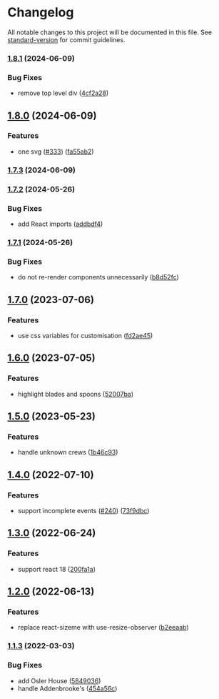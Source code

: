 # Changelog

All notable changes to this project will be documented in this file. See [standard-version](https://github.com/conventional-changelog/standard-version) for commit guidelines.

### [1.8.1](https://github.com/johnwalley/react-bumps-chart/compare/v1.8.0...v1.8.1) (2024-06-09)


### Bug Fixes

* remove top level div ([4cf2a28](https://github.com/johnwalley/react-bumps-chart/commit/4cf2a28c23ee395d2455e8262fd3546cc6c8d607))

## [1.8.0](https://github.com/johnwalley/react-bumps-chart/compare/v1.7.2...v1.8.0) (2024-06-09)


### Features

* one svg ([#333](https://github.com/johnwalley/react-bumps-chart/issues/333)) ([fa55ab2](https://github.com/johnwalley/react-bumps-chart/commit/fa55ab21c55337e33d363a6535ed3b866a2d04d3))

### [1.7.3](https://github.com/johnwalley/react-bumps-chart/compare/v1.7.2...v1.7.3) (2024-06-09)

### [1.7.2](https://github.com/johnwalley/react-bumps-chart/compare/v1.7.1...v1.7.2) (2024-05-26)


### Bug Fixes

* add React imports ([addbdf4](https://github.com/johnwalley/react-bumps-chart/commit/addbdf4cd86b248023027cb791e26bd6ebec5e2a))

### [1.7.1](https://github.com/johnwalley/react-bumps-chart/compare/v1.7.0...v1.7.1) (2024-05-26)


### Bug Fixes

* do not re-render components unnecessarily ([b8d52fc](https://github.com/johnwalley/react-bumps-chart/commit/b8d52fc4f7e6e3e82060391541938d8f8fe588f1))

## [1.7.0](https://github.com/johnwalley/react-bumps-chart/compare/v1.6.0...v1.7.0) (2023-07-06)


### Features

* use css variables for customisation ([fd2ae45](https://github.com/johnwalley/react-bumps-chart/commit/fd2ae450f9d141ff1089409497d3248f9257f4f8))

## [1.6.0](https://github.com/johnwalley/react-bumps-chart/compare/v1.5.0...v1.6.0) (2023-07-05)


### Features

* highlight blades and spoons ([52007ba](https://github.com/johnwalley/react-bumps-chart/commit/52007ba80a1626f00533824aa1eb1a7118892d64))

## [1.5.0](https://github.com/johnwalley/react-bumps-chart/compare/v1.4.0...v1.5.0) (2023-05-23)


### Features

* handle unknown crews ([1b46c93](https://github.com/johnwalley/react-bumps-chart/commit/1b46c9326a4ed96fce7f5eb6e3212bb2a08f2085))

## [1.4.0](https://github.com/johnwalley/react-bumps-chart/compare/v1.3.0...v1.4.0) (2022-07-10)


### Features

* support incomplete events ([#240](https://github.com/johnwalley/react-bumps-chart/issues/240)) ([73f9dbc](https://github.com/johnwalley/react-bumps-chart/commit/73f9dbc4e4ae5dee4af3d93177f509c0cbc7f1f2))

## [1.3.0](https://github.com/johnwalley/react-bumps-chart/compare/v1.2.0...v1.3.0) (2022-06-24)


### Features

* support react 18 ([200fa1a](https://github.com/johnwalley/react-bumps-chart/commit/200fa1a0e91e45ba88638406c4085b66e0cc8736))

## [1.2.0](https://github.com/johnwalley/react-bumps-chart/compare/v1.1.3...v1.2.0) (2022-06-13)


### Features

* replace react-sizeme with use-resize-observer ([b2eeaab](https://github.com/johnwalley/react-bumps-chart/commit/b2eeaab92cf501c33de83fbc29165d5cd48bea22))

### [1.1.3](https://github.com/johnwalley/react-bumps-chart/compare/v1.1.1...v1.1.3) (2022-03-03)


### Bug Fixes

* add Osler House ([5849036](https://github.com/johnwalley/react-bumps-chart/commit/58490365c46595fb44c67de47ff3038576ac693d))
* handle Addenbrooke's ([454a56c](https://github.com/johnwalley/react-bumps-chart/commit/454a56c50592bf28cecca7a6e92abeb893ad1422))
